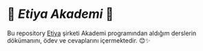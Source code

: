 # 🌟 ***Etiya Akademi*** 🌟

Bu repository [Etiya](https://www.etiya.com/tr) şirketi Akademi programından aldığım derslerin dökümanını, ödev ve cevaplarını içermektedir. 😊✨
